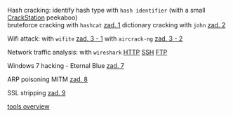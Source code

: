 Hash cracking:
identify hash type with `hash identifier` (with a small [CrackStation](https://crackstation.net/) peekaboo)  
	bruteforce cracking with `hashcat`  [zad. 1](./zad1)
	dictionary cracking with `john`  [zad. 2](./zad2)

Wifi attack:
with `wifite`
	[zad. 3 - 1](./zad3-1)
with `aircrack-ng`
	[zad. 3 - 2](./zad3-2)

Network traffic analysis:
with `wireshark`
	[HTTP](./zad4)
	[SSH](./zad5)
	[FTP](./zad6)

Windows 7 hacking - Eternal Blue
	[zad. 7](./zad7)

ARP poisoning MITM
	[zad. 8](./zad8)

SSL stripping
	[zad. 9](./zad9)

[tools overview](./tools)
